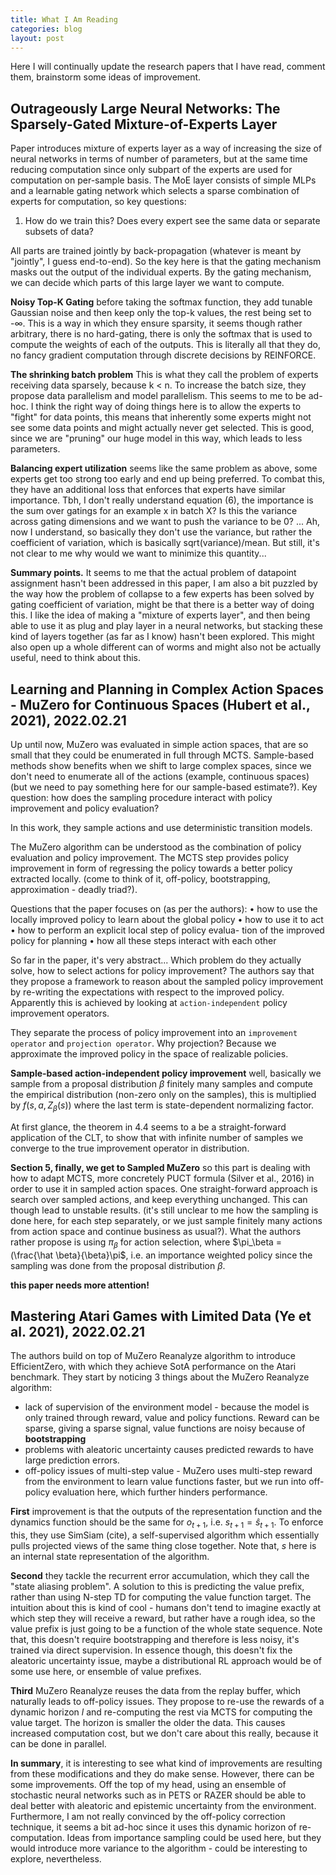 ```yaml
---
title: What I Am Reading
categories: blog
layout: post
---
```


Here I will continually update the research papers that I have read, comment them, brainstorm some ideas of improvement.

## Outrageously Large Neural Networks: The Sparsely-Gated Mixture-of-Experts Layer

Paper introduces mixture of experts layer as a way of increasing the size of neural networks in terms of number of parameters, but at the same time reducing computation since only subpart of the experts are used for computation on per-sample basis.
The MoE layer consists of simple MLPs and a learnable gating network which selects a sparse combination of experts for computation, so key questions:
1) How do we train this? Does every expert see the same data or separate subsets of data?

All parts are trained jointly by back-propagation (whatever is meant by "jointly", I guess end-to-end). So the key here is that the gating mechanism masks out the output of the individual experts. By the gating mechanism, we can decide which parts of this large layer we want to compute.

**Noisy Top-K Gating** before taking the softmax function, they add tunable Gaussian noise and then keep only the top-k values, the rest being set to -$\infty$. This is a way in which they ensure sparsity, it seems though rather arbitrary, there is no hard-gating, there is only the softmax that is used to compute the weights of each of the outputs. This is literally all that they do, no fancy gradient computation through discrete decisions by REINFORCE. 

**The shrinking batch problem** This is what they call the problem of experts receiving data sparsely, because k < n. To increase the batch size, they propose data parallelism and model parallelism. This seems to me to be ad-hoc. I think the right way of doing things here is to allow the experts to "fight" for data points, this means that inherently some experts might not see some data points and might actually never get selected. This is good, since we are "pruning" our huge model in this way, which leads to less parameters.

**Balancing expert utilization** seems like the same problem as above, some experts get too strong too early and end up being preferred. To combat this, they have an additional loss that enforces that experts have similar importance. Tbh, I don't really understand equation (6), the importance is the sum over gatings for an example x in batch X? Is this the variance across gating dimensions and we want to push the variance to be 0? ... Ah, now I understand, so basically they don't use the variance, but rather the coefficient of variation, which is basically sqrt(variance)/mean. But still, it's not clear to me why would we want to minimize this quantity...


**Summary points.** It seems to me that the actual problem of datapoint assignment hasn't been addressed in this paper, I am also a bit puzzled  by the way how the problem of collapse to a few experts has been solved by gating coefficient of variation, might be that there is a better way of doing this. I like the idea of making a "mixture of experts layer", and then being able to use it as plug and play layer in a neural networks, but stacking these kind of layers together (as far as I know) hasn't been explored. This might also open up a whole different can of worms and might also not be actually useful, need to think about this.


## Learning and Planning in Complex Action Spaces - MuZero for Continuous Spaces (Hubert et al., 2021), 2022.02.21

Up until now, MuZero was evaluated in simple action spaces, that are so small that they could be enumerated in full through MCTS.
Sample-based methods show benefits when we shift to large complex spaces, since we don't need to enumerate all of the actions (example, continuous spaces) (but we need to pay something here for our sample-based estimate?). Key question: how does the sampling procedure interact with policy improvement and policy evaluation?

In this work, they sample actions and use deterministic transition models.

The MuZero algorithm can be understood as the combination of policy evaluation and policy improvement. The MCTS step provides policy improvement in form of regressing the policy towards a better policy extracted locally. (come to think of it, off-policy, bootstrapping, approximation - deadly triad?). 

Questions that the paper focuses on (as per the authors):
• how to use the locally improved policy to learn about
the global policy
• how to use it to act
• how to perform an explicit local step of policy evalua-
tion of the improved policy for planning
• how all these steps interact with each other

So far in the paper, it's very abstract... Which problem do they actually solve, how to select actions for policy improvement? The authors say that they propose a framework to reason about the sampled policy improvement by re-writing the expectations with respect to the improved policy. Apparently this is achieved by looking at `action-independent` policy improvement operators.

They separate the process of policy improvement into an `improvement operator` and `projection operator`. Why projection? Because we approximate the improved policy in the space of realizable policies.

**Sample-based action-independent policy improvement** well, basically we sample from a proposal distribution $\beta$ finitely many samples and compute the empirical distribution (non-zero only on the samples), this is multiplied by $f(s,a, Z_\beta(s))$ where the last term is state-dependent normalizing factor.

At first glance, the theorem in 4.4 seems to a be a straight-forward application of the CLT, to show that with infinite number of samples we converge to the true improvement operator in distribution.


**Section 5, finally, we get to Sampled MuZero** so this part is dealing with how to adapt MCTS, more concretely PUCT formula (Silver et al., 2016) in order to use it in sampled action spaces. One straight-forward approach is search over sampled actions, and keep everything unchanged. This can though lead to unstable results. (it's still unclear to me how the sampling is done here, for each step separately, or we just sample finitely many actions from action space and continue business as usual?). What the authors rather propose is using $\pi_\beta$ for action selection, where $\pi_\beta = (\frac{\hat \beta}{\beta}\pi$, i.e. an importance weighted policy since the sampling was done from the proposal distribution $\beta$. 

**this paper needs more attention!**



## Mastering Atari Games with Limited Data (Ye et al. 2021), 2022.02.21 

The authors build on top of MuZero Reanalyze algorithm to introduce EfficientZero, with which they achieve SotA performance on the Atari benchmark. They start by noticing 3 things about the MuZero Reanalyze algorithm:
* lack of supervision of the environment model - because the model is only trained through reward, value and policy functions. Reward can be sparse, giving a sparse signal, value functions are noisy because of **bootstrapping**
* problems with aleatoric uncertainty causes predicted rewards to have large prediction errors.
* off-policy issues of multi-step value - MuZero uses multi-step reward from the environment to learn value functions faster, but we run into off-policy evaluation here, which further hinders performance.

**First** improvement is that the outputs of the representation function and the dynamics function should be the same for $o_{t+1}$, i.e. $s_{t+1} = \hat{s}_{t+1}$. To enforce this, they use SimSiam (cite), a self-supervised algorithm which essentially pulls projected views of the same thing close together. Note that, $s$ here is an internal state representation of the algorithm.

**Second** they tackle the recurrent error accumulation, which they call the "state aliasing problem". A solution to this is predicting the value prefix, rather than using N-step TD for computing the value function target. The intuition about this is kind of cool - humans don't tend to imagine exactly at which step they will receive a reward, but rather have a rough idea, so the value prefix is just going to be a function of the whole state sequence. Note that, this doesn't require bootstrapping and therefore is less noisy, it's trained via direct supervision. In essence though, this doesn't fix the aleatoric uncertainty issue, maybe a distributional RL approach would be of some use here, or ensemble of value prefixes.

**Third** MuZero Reanalyze reuses the data from the replay buffer, which naturally leads to off-policy issues. They propose to re-use the rewards of a dynamic horizon $l$ and re-computing the rest via MCTS for computing the value target. The horizon is smaller the older the data. This causes increased computation cost, but we don't care about this really, because it can be done in parallel.

**In summary**, it is interesting to see what kind of improvements are resulting from these  modifications and they do make sense. However, there can be some improvements. Off the top of my head, using an ensemble of stochastic neural networks such as in PETS or RAZER should be able to deal better with aleatoric and epistemic uncertainty from the environment. Furthermore, I am not really convinced by the off-policy correction technique, it seems a bit ad-hoc since it uses this dynamic horizon of re-computation. Ideas from importance sampling could be used here, but they would introduce more variance to the algorithm - could be interesting to explore, nevertheless.



